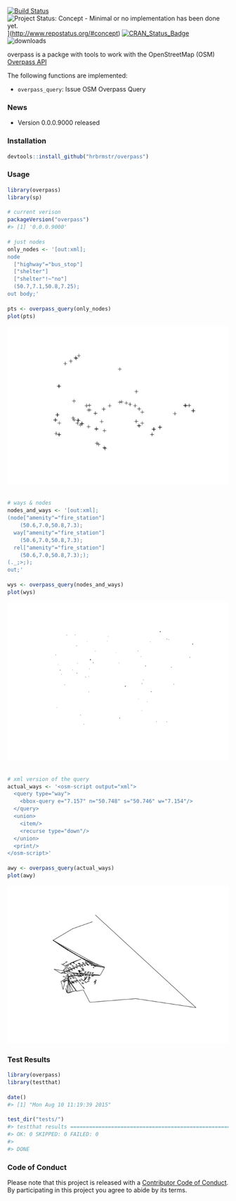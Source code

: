<!-- README.md is generated from README.Rmd. Please edit that file -->
[![Build Status](https://travis-ci.org/hrbrmstr/overpass.svg)](https://travis-ci.org/hrbrmstr/overpass) ![Project Status: Concept - Minimal or no implementation has been done yet.](http://www.repostatus.org/badges/0.1.0/concept.svg)](<http://www.repostatus.org/#concept>) [![CRAN\_Status\_Badge](http://www.r-pkg.org/badges/version/overpass)](http://cran.r-project.org/web/packages/overpass) ![downloads](http://cranlogs.r-pkg.org/badges/grand-total/overpass)

overpass is a packge with tools to work with the OpenStreetMap (OSM) [Overpass API](http://wiki.openstreetmap.org/wiki/Overpass_API)

The following functions are implemented:

-   `overpass_query`: Issue OSM Overpass Query

### News

-   Version 0.0.0.9000 released

### Installation

``` r
devtools::install_github("hrbrmstr/overpass")
```

### Usage

``` r
library(overpass)
library(sp)

# current verison
packageVersion("overpass")
#> [1] '0.0.0.9000'

# just nodes
only_nodes <- '[out:xml];
node
  ["highway"="bus_stop"]
  ["shelter"]
  ["shelter"!~"no"]
  (50.7,7.1,50.8,7.25);
out body;'

pts <- overpass_query(only_nodes)
plot(pts)
```

![](README-unnamed-chunk-4-1.png)

``` r

# ways & nodes
nodes_and_ways <- '[out:xml];
(node["amenity"="fire_station"]
    (50.6,7.0,50.8,7.3);
  way["amenity"="fire_station"]
    (50.6,7.0,50.8,7.3);
  rel["amenity"="fire_station"]
    (50.6,7.0,50.8,7.3););
(._;>;);
out;'

wys <- overpass_query(nodes_and_ways)
plot(wys)
```

![](README-unnamed-chunk-4-2.png)

``` r

# xml version of the query
actual_ways <- '<osm-script output="xml">
  <query type="way">
    <bbox-query e="7.157" n="50.748" s="50.746" w="7.154"/>
  </query>
  <union>
    <item/>
    <recurse type="down"/>
  </union>
  <print/>
</osm-script>'

awy <- overpass_query(actual_ways)
plot(awy)
```

![](README-unnamed-chunk-4-3.png)

### Test Results

``` r
library(overpass)
library(testthat)

date()
#> [1] "Mon Aug 10 11:19:39 2015"

test_dir("tests/")
#> testthat results ========================================================================================================
#> OK: 0 SKIPPED: 0 FAILED: 0
#> 
#> DONE
```

### Code of Conduct

Please note that this project is released with a [Contributor Code of Conduct](CONDUCT.md). By participating in this project you agree to abide by its terms.
